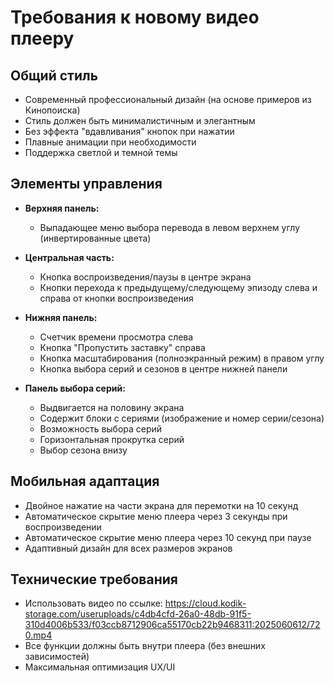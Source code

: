 # Требования к новому видео плееру

## Общий стиль
- Современный профессиональный дизайн (на основе примеров из Кинопоиска)
- Стиль должен быть минималистичным и элегантным
- Без эффекта "вдавливания" кнопок при нажатии
- Плавные анимации при необходимости
- Поддержка светлой и темной темы

## Элементы управления
- **Верхняя панель:**
  - Выпадающее меню выбора перевода в левом верхнем углу (инвертированные цвета)
  
- **Центральная часть:**
  - Кнопка воспроизведения/паузы в центре экрана
  - Кнопки перехода к предыдущему/следующему эпизоду слева и справа от кнопки воспроизведения
  
- **Нижняя панель:**
  - Счетчик времени просмотра слева
  - Кнопка "Пропустить заставку" справа
  - Кнопка масштабирования (полноэкранный режим) в правом углу
  - Кнопка выбора серий и сезонов в центре нижней панели
  
- **Панель выбора серий:**
  - Выдвигается на половину экрана
  - Содержит блоки с сериями (изображение и номер серии/сезона)
  - Возможность выбора серий
  - Горизонтальная прокрутка серий
  - Выбор сезона внизу

## Мобильная адаптация
- Двойное нажатие на части экрана для перемотки на 10 секунд
- Автоматическое скрытие меню плеера через 3 секунды при воспроизведении
- Автоматическое скрытие меню плеера через 10 секунд при паузе
- Адаптивный дизайн для всех размеров экранов

## Технические требования
- Использовать видео по ссылке: https://cloud.kodik-storage.com/useruploads/c4db4cfd-26a0-48db-91f5-310d4006b533/f03ccb8712906ca55170cb22b9468311:2025060612/720.mp4
- Все функции должны быть внутри плеера (без внешних зависимостей)
- Максимальная оптимизация UX/UI

